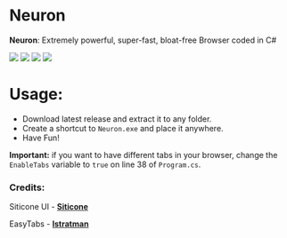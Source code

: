# Neuron

**Neuron**: Extremely powerful, super-fast, bloat-free Browser coded in C#

![](https://img.shields.io/github/v/release/Strayfade/Neuron?style=flat-square)
![](https://img.shields.io/github/commit-activity/m/Strayfade/Neuron?style=flat-square)
![](https://img.shields.io/github/repo-size/Strayfade/Neuron?style=flat-square)
![](https://img.shields.io/github/license/Strayfade/Neuron?style=flat-square)

# Usage:
 - Download latest release and extract it to any folder.
 - Create a shortcut to `Neuron.exe` and place it anywhere.
 - Have Fun!
 
**Important:** if you want to have different tabs in your browser, change the `EnableTabs` variable to `true` on line 38 of `Program.cs`.

### Credits:

Siticone UI - [**Siticone**](https://siticoneframework.com)

EasyTabs - [**lstratman**](https://github.com/lstratman/EasyTabs)
